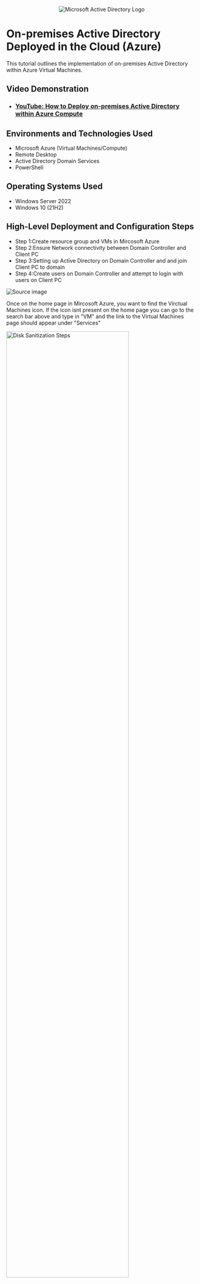 <p align="center">
<img src="https://i.imgur.com/pU5A58S.png" alt="Microsoft Active Directory Logo"/>
</p>

<h1>On-premises Active Directory Deployed in the Cloud (Azure)</h1>
This tutorial outlines the implementation of on-premises Active Directory within Azure Virtual Machines.<br />


<h2>Video Demonstration</h2>

- ### [YouTube: How to Deploy on-premises Active Directory within Azure Compute](https://www.youtube.com)

<h2>Environments and Technologies Used</h2>

- Microsoft Azure (Virtual Machines/Compute)
- Remote Desktop
- Active Directory Domain Services
- PowerShell

<h2>Operating Systems Used </h2>

- Windows Server 2022
- Windows 10 (21H2)

<h2>High-Level Deployment and Configuration Steps</h2>

- Step 1:Create resource group and VMs in Mircosoft Azure 
- Step 2:Ensure Network connectivity between Domain Controller and Client PC
- Step 3:Setting up Active Directory on Domain Controller and and join Client PC to domain
- Step 4:Create users on Domain Controller and attempt to login with users on Client PC

<img src="//im5.ezgif.com/tmp/ezgif-5-6ba6a5d937.png" style="max-width:100%" id="target" alt="Source image">
</p>
<p>
Once on the home page in Mircosoft Azure, you want to find the Virctual Machines icon. If the icon isnt present on the home page you can go to the search bar above and type in "VM" and the link to the Virtual Machines page should appear under "Services"

<br />

<p>
<img src="https://i.imgur.com/DJmEXEB.png" height="80%" width="80%" alt="Disk Sanitization Steps"/>
</p>
<p>
Once on the home page in Mircosoft Azure, you want to find the Virctual Machines icon. If the icon isnt present on the home page you can go to the search bar above and type in "VM" and the link to the Virtual Machines page should appear under "Services"
<br />

<p>
<img src="https://i.imgur.com/DJmEXEB.png" height="80%" width="80%" alt="Disk Sanitization Steps"/>
</p>
<p>
Lorem ipsum dolor sit amet, consectetur adipiscing elit, sed do eiusmod tempor incididunt ut labore et dolore magna aliqua. Ut enim ad minim veniam, quis nostrud exercitation ullamco laboris nisi ut aliquip ex ea commodo consequat. Duis aute irure dolor in reprehenderit in voluptate velit esse cillum dolore eu fugiat nulla pariatur.
</p>
<br />
